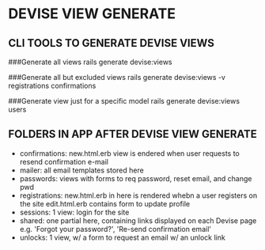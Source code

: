 DEVISE VIEW GENERATE
====================

CLI TOOLS TO GENERATE DEVISE VIEWS
----------------------------------
###Generate all views
    rails generate devise:views

###Generate all but excluded views
    rails generate devise:views -v registrations confirmations

###Generate view just for a specific model
    rails generate devise:views users

FOLDERS IN APP AFTER DEVISE VIEW GENERATE
-----------------------------------------
*   confirmations: new.html.erb view is endered when user requests to resend confirmation e-mail
*   mailer: all email templates stored here
*   passwords: views with forms to req password, reset email, and change pwd
*   registrations: new.html.erb in here is rendered whebn a user registers on the site
                   edit.html.erb contains form to update profile
*   sessions: 1 view: login for the site
*   shared: one partial here, containing links displayed on each Devise page
						e.g. 'Forgot your password?', 'Re-send confirmation email'
*   unlocks: 1 view, w/ a form to request an email w/ an unlock link


